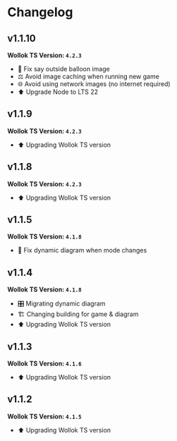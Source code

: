 
# Changelog

## v1.1.10
**Wollok TS Version: `4.2.3`**
- 🐛 Fix say outside balloon image
- ⚖️ Avoid image caching when running new game
- 🌐 Avoid using network images (no internet required)
- ⬆️ Upgrade Node to LTS 22

## v1.1.9
**Wollok TS Version: `4.2.3`**
- ⬆️ Upgrading Wollok TS version

## v1.1.8
**Wollok TS Version: `4.2.3`**
- ⬆️ Upgrading Wollok TS version

## v1.1.5
**Wollok TS Version: `4.1.8`**
- 🐛 Fix dynamic diagram when mode changes

## v1.1.4
**Wollok TS Version: `4.1.8`**
- 🎛️ Migrating dynamic diagram
- 🏗️ Changing building for game & diagram
- ⬆️ Upgrading Wollok TS version

## v1.1.3
**Wollok TS Version: `4.1.6`**
- ⬆️ Upgrading Wollok TS version

## v1.1.2
**Wollok TS Version: `4.1.5`**
- ⬆️ Upgrading Wollok TS version

